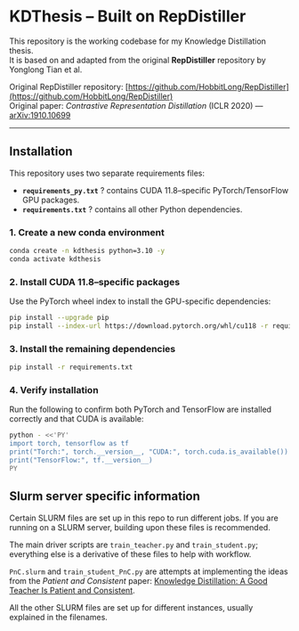 # KDThesis – Built on RepDistiller

This repository is the working codebase for my Knowledge Distillation thesis.  
It is based on and adapted from the original **RepDistiller** repository by Yonglong Tian et al.

Original RepDistiller repository: [https://github.com/HobbitLong/RepDistiller](https://github.com/HobbitLong/RepDistiller)  
Original paper: *Contrastive Representation Distillation* (ICLR 2020) — [arXiv:1910.10699](http://arxiv.org/abs/1910.10699)

---

## Installation

This repository uses two separate requirements files:

- **`requirements_py.txt`** ? contains CUDA 11.8–specific PyTorch/TensorFlow GPU packages.
- **`requirements.txt`** ? contains all other Python dependencies.

### 1. Create a new conda environment
```bash
conda create -n kdthesis python=3.10 -y
conda activate kdthesis
```
### 2. Install CUDA 11.8–specific packages
Use the PyTorch wheel index to install the GPU-specific dependencies:
```bash
pip install --upgrade pip
pip install --index-url https://download.pytorch.org/whl/cu118 -r requirements_py.txt
```
### 3. Install the remaining dependencies
```bash
pip install -r requirements.txt
```
### 4. Verify installation
Run the following to confirm both PyTorch and TensorFlow are installed correctly and that CUDA is available:
```bash
python - <<'PY'
import torch, tensorflow as tf
print("Torch:", torch.__version__, "CUDA:", torch.cuda.is_available())
print("TensorFlow:", tf.__version__)
PY
```
## Slurm server specific information

Certain SLURM files are set up in this repo to run different jobs. If you are running on a SLURM server, building upon these files is recommended.

The main driver scripts are `train_teacher.py` and `train_student.py`; everything else is a derivative of these files to help with workflow.

`PnC.slurm` and `train_student_PnC.py` are attempts at implementing the ideas from the *Patient and Consistent* paper: [Knowledge Distillation: A Good Teacher Is Patient and Consistent](https://arxiv.org/abs/2106.05237).

All the other SLURM files are set up for different instances, usually explained in the filenames.
